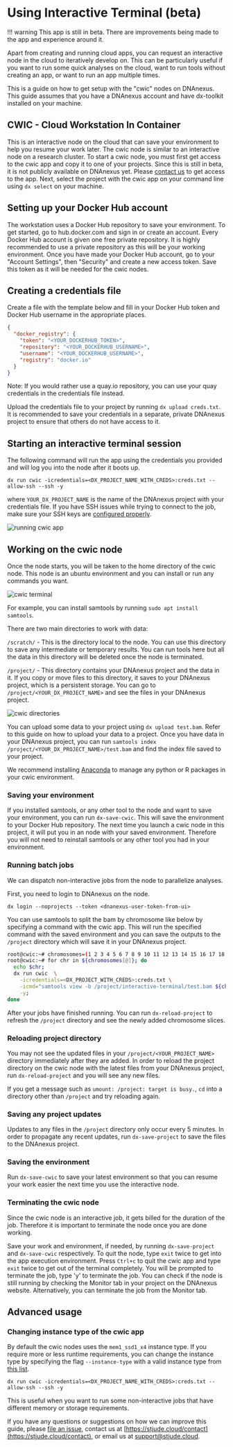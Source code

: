 # Using Interactive Terminal (beta)

!!! warning
    This app is still in beta. There are improvements being made to the app and experience around it.

Apart from creating and running cloud apps, you can request an interactive node in the cloud to iteratively develop on. This can be particularly useful if you want to run some quick analyses on the cloud, want to run tools without creating an app, or want to run an app multiple times.

This is a guide on how to get setup with the "cwic" nodes on DNAnexus. This guide assumes that you have a DNAnexus account and have dx-toolkit installed on your machine.

## CWIC - Cloud Workstation In Container

This is an interactive node on the cloud that can save your environment to help you resume your work later. The cwic node is similar to an interactive node on a research cluster. To start a cwic node, you must first get access to the cwic app and copy it to one of your projects. Since this is still in beta, it is not publicly available on DNAnexus yet. Please [contact us](mailto:support@stjude.cloud) to get access to the app. Next, select the project with the cwic app on your command line using `dx select` on your machine.

## Setting up your Docker Hub account

The workstation uses a Docker Hub repository to save your environment. To get started, go to hub.docker.com and sign in or create an account. Every Docker Hub account is given one free private repository. It is highly recommended to use a private repository as this will be your working environment. Once you have made your Docker Hub account, go to your "Account Settings", then "Security" and create a new access token. Save this token as it will be needed for the cwic nodes.

## Creating a credentials file

Create a file with the template below and fill in your Docker Hub token and Docker Hub username in the appropriate places.

```json
{
  "docker_registry": {
    "token": "<YOUR_DOCKERHUB_TOKEN>",
    "repository": "<YOUR_DOCKERHUB_USERNAME>",
    "username": "<YOUR_DOCKERHUB_USERNAME>",
    "registry": "docker.io"
  }
}
```

Note: If you would rather use a quay.io repository, you can use your quay credentials in the credentials file instead.

Upload the credentials file to your project by running `dx upload creds.txt`. It is recommended to save your credentials in a separate, private DNAnexus project to ensure that others do not have access to it.

## Starting an interactive terminal session

The following command will run the app using the credentials you provided and will log you into the node after it boots up.

`dx run cwic -icredentials=<DX_PROJECT_NAME_WITH_CREDS>:creds.txt --allow-ssh --ssh -y`

where `YOUR_DX_PROJECT_NAME` is the name of the DNAnexus project with your credentials file. If you have SSH issues while trying to connect to the job, make sure your SSH keys are [configured properly](https://documentation.dnanexus.com/developer/apps/execution-environment/connecting-to-jobs).

![running cwic app](../../images/guides/data/interactive-terminal-1.png)

## Working on the cwic node

Once the node starts, you will be taken to the home directory of the cwic node. This node is an ubuntu environment and you can install or run any commands you want.

![cwic terminal](../../images/guides/data/interactive-terminal-2.png)

For example, you can install samtools by running `sudo apt install samtools`.

There are two main directories to work with data:

`/scratch/` - This is the directory local to the node. You can use this directory to save any intermediate or temporary results. You can run tools here but all the data in this directory will be deleted once the node is terminated.

`/project/` - This directory contains your DNAnexus project and the data in it. If you copy or move files to this directory, it saves to your DNAnexus project, which is a persistent storage. You can go to `/project/<YOUR_DX_PROJECT_NAME>` and see the files in your DNAnexus project.

![cwic directories](../../images/guides/data/interactive-terminal-3.png)

You can upload some data to your project using `dx upload test.bam`. Refer to this guide on how to upload your data to a project. Once you have data in your DNAnexus project, you can run `samtools index /project/<YOUR_DX_PROJECT_NAME>/test.bam` and find the index file saved to your project.

We recommend installing [Anaconda](https://www.anaconda.com/distribution/) to manage any python or R packages in your cwic environment.

### Saving your environment

If you installed samtools, or any other tool to the node and want to save your environment, you can run `dx-save-cwic`. This will save the environment to your Docker Hub repository. The next time you launch a cwic node in this project, it will put you in an node with your saved environment. Therefore you will not need to reinstall samtools or any other tool you had in your environment.

### Running batch jobs

We can dispatch non-interactive jobs from the node to parallelize analyses.

First, you need to login to DNAnexus on the node.

`dx login --noprojects --token <dnanexus-user-token-from-ui>`

You can use samtools to split the bam by chromosome like below by specifying a command with the cwic app. This will run the specified command with the saved environment and you can save the outputs to the `/project` directory which will save it in your DNAnexus project.

```bash
root@cwic:~# chromosomes=(1 2 3 4 5 6 7 8 9 10 11 12 13 14 15 16 17 18 19 20)
root@cwic:~# for chr in ${chromosomes[@]}; do
  echo $chr;
  dx run cwic  \
    -icredentials=<DX_PROJECT_WITH_CREDS>:creds.txt \
    -icmd="samtools view -b /project/interactive-terminal/test.bam ${chr} -o /project/proj_cwic/bam_${chr}.bam;" \
    -y;
done
```

After your jobs have finished running. You can run `dx-reload-project` to refresh the `/project` directory and see the newly added chromosome slices.

### Reloading project directory

You may not see the updated files in your `/project/<YOUR_PROJECT_NAME>` directory immediately after they are added. In order to reload the project directory on the cwic node with the latest files from your DNAnexus project, run `dx-reload-project` and you will see any new files.

If you get a message such as `umount: /project: target is busy.`, `cd` into a directory other than `/project` and try reloading again.

### Saving any project updates

Updates to any files in the `/project` directory only occur every 5 minutes. In order to propagate any recent updates, run `dx-save-project` to save the files to the DNAnexus project.

### Saving the environment

Run `dx-save-cwic` to save your latest environment so that you can resume your work easier the next time you use the interactive node.

### Terminating the cwic node

Since the cwic node is an interactive job, it gets billed for the duration of the job. Therefore it is important to terminate the node once you are done working.

Save your work and environment, if needed, by running `dx-save-project` and `dx-save-cwic` respectively. To quit the node, type `exit` twice to get into the app execution environment. Press `Ctrl+c` to quit the cwic app and type `exit` twice to get out of the terminal completely. You will be prompted to terminate the job, type 'y' to terminate the job. You can check if the node is still running by checking the Monitor tab in your project on the DNAnexus website. Alternatively, you can terminate the job from the Monitor tab.

## Advanced usage

### Changing instance type of the cwic app

By default the cwic nodes uses the `mem1_ssd1_x4` instance type. If you require more or less runtime requirements, you can change the instance type by specifying the flag `--instance-type` with a valid instance type from [this list](https://documentation.dnanexus.com/developer/api/running-analyses/instance-types#summary-of-instance-types).

`dx run cwic -icredentials=<DX_PROJECT_NAME_WITH_CREDS>:creds.txt --allow-ssh --ssh -y`

This is useful when you want to run some non-interactive jobs that have different memory or storage requirements.

If you have any questions or suggestions on how we can improve this guide, please [file an issue](https://github.com/stjudecloud/docs/issues), contact us at [https://stjude.cloud/contact](https://stjude.cloud/contact), or email us at [support@stjude.cloud](mailto:support@stjude.cloud).
